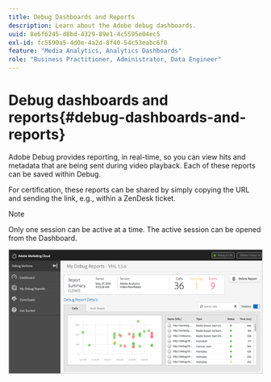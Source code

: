 ```yaml
---
title: Debug Dashboards and Reports
description: Learn about the Adobe debug dashboards.
uuid: 8e6f6245-d8bd-4329-89e1-4c5595e04ec5
exl-id: fc5590a5-4d0e-4a2d-8f40-54c53eabc6f0
feature: "Media Analytics, Analytics Dashboards"
role: "Business Practitioner, Administrator, Data Engineer"
---
```

# Debug dashboards and reports{#debug-dashboards-and-reports}

Adobe Debug provides reporting, in real-time, so you can view hits and metadata that are being sent during video playback. Each of these reports can be saved within Debug.

For certification, these reports can be shared by simply copying the URL and sending the link, e.g., within a ZenDesk ticket.

>[!NOTE]
>
>Only one session can be active at a time. The active session can be opened from the Dashboard.

![](assets/debug-dashboard.png)
